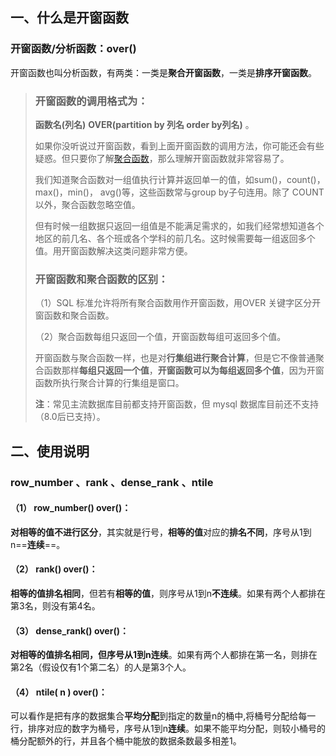## 一、什么是开窗函数

### 开窗函数/分析函数：over()

开窗函数也叫分析函数，有两类：一类是**聚合开窗函数**，一类是**排序开窗函数**。

>### 开窗函数的调用格式为：
>
>**函数名(**列名**)** **OVER(**partition by 列名 order by列名**)** 。
>
>如果你没听说过开窗函数，看到上面开窗函数的调用方法，你可能还会有些疑惑。但只要你了解[聚合函数](https://so.csdn.net/so/search?q=聚合函数&spm=1001.2101.3001.7020)，那么理解开窗函数就非常容易了。
>
>我们知道聚合函数对一组值执行计算并返回单一的值，如sum()，count()，max()，min()， avg()等，这些函数常与group by子句连用。除了 COUNT 以外，聚合函数忽略空值。
>
>但有时候一组数据只返回一组值是不能满足需求的，如我们经常想知道各个地区的前几名、各个班或各个学科的前几名。这时候需要每一组返回多个值。用开窗函数解决这类问题非常方便。
>
>### 开窗函数和聚合函数的区别：
>
>（1）SQL 标准允许将所有聚合函数用作开窗函数，用OVER 关键字区分开窗函数和聚合函数。
>
>（2）聚合函数每组只返回一个值，开窗函数每组可返回多个值。
>
>开窗函数与聚合函数一样，也是对**行集组进行聚合计算**，但是它不像普通聚合函数那样**每组只返回一个值**，**开窗函数可以为每组返回多个值**，因为开窗函数所执行聚合计算的行集组是窗口。
>
>**注**：常见主流数据库目前都支持开窗函数，但 mysql 数据库目前还不支持（8.0后已支持）。

## 二、使用说明

### row_number 、rank 、dense_rank 、ntile

#### （1） row_number() over()：

**对相等的值不进行区分**，其实就是行号，**相等的值**对应的**排名不同**，序号从1到n==**连续**==。

#### （2） rank() over()：

**相等的值排名相同**，但若有**相等的值**，则序号从1到n**不连续**。如果有两个人都排在第3名，则没有第4名。

#### （3） dense_rank() over()：

**对相等的值排名相同，**但序号从1到n**连续**。如果有两个人都排在第一名，则排在第2名（假设仅有1个第二名）的人是第3个人。

#### （4） ntile( n ) over()：

可以看作是把有序的数据集合**平均分配**到指定的数量n的桶中,将桶号分配给每一行，排序对应的数字为桶号，序号从1到n**连续**。如果不能平均分配，则较小桶号的桶分配额外的行，并且各个桶中能放的数据条数最多相差1。
